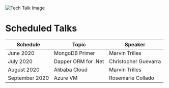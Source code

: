 ![Tech Talk Image](https://www.dropbox.com/s/m5pbz4wefxp1fya/TechTalks.png?raw=1)

# Scheduled Talks

| Schedule | Topic | Speaker |
| --- | --- | --- |
| June 2020 | MongoDB Primer | Marvin Trilles |
| July 2020 | Dapper ORM for .Net | Christopher Guevarra |
| August 2020 | Alibaba Cloud | Marvin Trilles |
| September 2020 | Azure VM | Rosemarie Collado |
